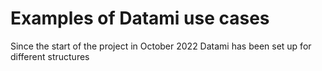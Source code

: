 # Examples of Datami use cases

Since the start of the project in October 2022 Datami has been set up for different structures